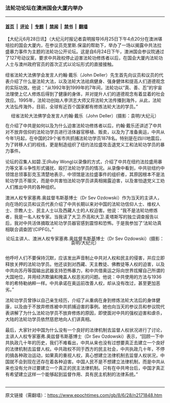 ### 法轮功论坛在澳洲国会大厦内举办

---

#### [首页](../../../..?n2171848) &nbsp;|&nbsp; [评论](../../../../../epoch-comment?n2171848) &nbsp;|&nbsp; [专题](../../../../../epoch-special?n2171848) &nbsp;|&nbsp; [禁闻](../../../../../epoch-news?n2171848) &nbsp;|&nbsp; [禁书](../../../../../books?n2171848) &nbsp;|&nbsp; [翻墙](https://github.com/gfw-breaker/nogfw/blob/master/README.md?n2171848)


<div class="post_content" id="artbody" itemprop="articleBody">
 <!-- article content begin -->
 <p>
  【大纪元6月28日讯】（大纪元时报记者袁明报导)6月25日下午4点20分在澳洲堪培拉的国会大厦内，在参议员克里斯.保温的帮助下，举办了一场以揭露中共法拉盛暴力事件为主题的法轮功公开论坛。这是自6月24日下午，澳洲国会参议院通过了127号动议案，要求中共政权停止迫害法轮功修炼者以后，在国会大厦内法轮功人士与澳州政府官员的首次正式以论坛形式的直接接触。
 </p>
 <p>
  纽省法轮大法佛学会发言人约翰‧戴乐（John Deller）先生首先向议员和议员的代表介绍了什么是法轮大法，以及法轮大法祛病健身、强身健体和提高人们道德观念的实际功效。他说：“从1992年到1999年的7年间，法轮功以“真、善、忍”的宇宙法理使上亿人修炼后得到了健康的身体，并对提升人们的道德观念有着显着的社会效应。1995年，法轮功创始人李洪志大师又将法轮大法传播到海外，从此，法轮大法弘传海外，目前，全球有近百个国家都有修炼法轮大法的学员。”
 </p>
 <p>
  <!--image v 1.0-->
 </p>
 <div style="line-height: 90%; text-align: center;">
  <ok href=" https://i.epochtimes.com/assets/uploads/2008/07/806280225311868-600x448.jpg" rel="noreferrer noopener" target="_blank">
   <img alt="" class="size-large wp-image-7364908" src="https://i.epochtimes.com/assets/uploads/2008/07/806280225311868-600x448.jpg" title=""/>
  </ok>
  <br/>
  <span class="bn12">
   纽省法轮大法佛学会发言人约翰‧戴乐（John Deller）(摄影：袁明/大纪元）
  </span>
 </div>
 <p>
  <!-- -->
 </p>
 <p>
  在介绍了中共是如何以及为什么迫害法轮功修炼者以后，约翰‧戴乐还讲述了中共对不放弃信仰的法轮功学员进行活体器官移植、贩卖，以及为了准备奥运，中共从今年1月起，在中国的29个省市共抓捕法轮功学员1878名。特别是在四川地震后，为了转移人们的视线，更是制造组织了纽约法拉盛攻击退党义工和法轮功学员的暴力事件。
 </p>
 <p>
  论坛的召集人如碧.王(Ruby Wong)以录像的方式，介绍了中共在纽约法拉盛用暴力等文革斗争性形式骚扰、殴打法轮功学员的情况。从录像中看到，中共驻纽约中领馆总领事彭克玉清楚地表示，中领馆是法拉盛事件的组织者，其原因根本不是法轮功学员不赈灾，而是中共害怕法轮功学员讲真相揭露迫害，以及害怕退党义工劝人们推出中共的各种组织。
 </p>
 <p>
  澳洲人权专家塞弗.奥兹督韦斯基博士（Dr Sev Ozdowski）作为当天的主讲人，向在场的议员和议员代表介绍了中共长期以来对中国的法轮功信仰人士、维权人士、宗教人士、民主人士以及西藏人士的人权迫害。他说：“我不是法轮功修炼者，我是一名人权专家。当我读了大卫.乔高和大卫.麦塔斯写的独立调查报告以后，我对中共活体摘取法轮功学员器官感到震惊和恐怖。于是我参加了‘法轮功真相联合调查团’(CIPFG)。”
 </p>
 <p>
  <!--image v 1.0-->
 </p>
 <div style="line-height: 90%; text-align: center;">
  <ok href=" https://i.epochtimes.com/assets/uploads/2008/07/806280229071868-600x448.jpg" rel="noreferrer noopener" target="_blank">
   <img alt="" class="size-large wp-image-7364909" src="https://i.epochtimes.com/assets/uploads/2008/07/806280229071868-600x448.jpg" title=""/>
  </ok>
  <br/>
  <span class="bn12">
   论坛主讲人、澳洲人权专家塞弗.奥兹督韦斯基博士（Dr Sev Ozdowski）(摄影：袁明/大纪元）
  </span>
 </div>
 <p>
  <!-- -->
  <br/>
  他呼吁人们不要保持沉默，应该发出声音制止中共对人权和民主的侵害，并应立即释放关押的法轮功学员。他还谈到对西藏、天主教徒、佛教徒等人权的迫害，以及中共向苏丹等国输出武器支持恐怖暴力，和中共借奥运之际向世界炫耀自己所谓的大国地位，并用经济欺骗和掩盖人权恶劣的问题。他说：中共使用的方法与1936年的希特勒纳粹一样。中共承诺在奥运前改善人权，却从没有改过，甚至更加恶劣。”
 </p>
 <p>
  法轮功学员曾铮以自己亲生经历，介绍了从重病在身到修炼法轮大法后的身体健康，以及由于不放弃修炼被中共抓捕迫害的事例。她也向当天的参议员和参议院代表讲解了为什么法轮功学员不放弃修炼的原因，即使面对中共的强权迫害和虐杀，大陆的法轮功学员依然慈悲地向人们讲真相。
 </p>
 <p>
  最后，大家针对中国为什么没有一个良好的法律机制去监督人权状况进行了讨论，主讲人人权专家塞弗.奥兹督韦斯基博士（Dr Sev Ozdowski）表示，“回顾一下中共执政几十年的历史，我们不难看出，中共从来也没有过想要真正去建立一个良好的法律机制去监督人权。中共政权不同于西方的民主社会，中共执政几十年，不停的搞各种政治运动，如果真的重视人权，真心想建立法律机制去监督人权状况，中国就不会到现在还存在着各种迫害。中国人民不是不想建立法律机制，而是中共从来也没有允许过要建立一个真正的民主法律机制。只有在中共垮台后，中国才真正有希望建立这样一个能够起到监督作用、具有民主机制的法律系统。”
  <br/>
  <font color="#ffffff">
   (http://www.dajiyuan.com)
  </font>
 </p>
 <!-- article content end -->
 <div id="below_article_ad">
 </div>
</div>


---

原文链接（需翻墙）：https://www.epochtimes.com/gb/8/6/28/n2171848.htm